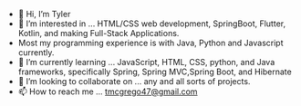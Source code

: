 - 👋 Hi, I’m Tyler
- 👀 I’m interested in ... HTML/CSS web development, SpringBoot, Flutter, Kotlin, and making Full-Stack Applications. 
- Most my programming experience is with Java, Python and Javascript currently.
- 🌱 I’m currently learning ... JavaScript, HTML, CSS, python, and Java frameworks, specifically Spring, Spring MVC,Spring Boot, and Hibernate
- 💞️ I’m looking to collaborate on ... any and all sorts of projects. 
- 📫 How to reach me ... tmcgrego47@gmail.com

<!---
TylerMcG/TylerMcG is a ✨ special ✨ repository because its `README.md` (this file) appears on your GitHub profile.
You can click the Preview link to take a look at your changes.
--->
